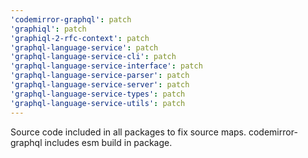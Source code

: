 ```yaml
---
'codemirror-graphql': patch
'graphiql': patch
'graphiql-2-rfc-context': patch
'graphql-language-service': patch
'graphql-language-service-cli': patch
'graphql-language-service-interface': patch
'graphql-language-service-parser': patch
'graphql-language-service-server': patch
'graphql-language-service-types': patch
'graphql-language-service-utils': patch
---
```


Source code included in all packages to fix source maps. codemirror-graphql includes esm build in package.
